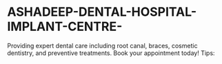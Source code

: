 # ASHADEEP-DENTAL-HOSPITAL-IMPLANT-CENTRE-
Providing expert dental care including root canal, braces, cosmetic dentistry, and preventive treatments. Book your appointment today! Tips:

